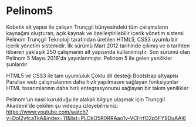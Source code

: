 # Pelinom5
Kobetik alt yapısı ile çalışan Trunçgil bünyesindeki tüm çalışmaların kaynağını oluşturan, açık kaynak ve özelleştirilebilir içerik yönetim sistemi
Pelinom Trunçgil Teknoloji tarafından üretilen HTML5, CSS3 uyumlu bir içerik yönetim sistemidir. İlk sürümü Mart 2012 tarihinde çıkmış ve o tarihten itibaren yaklaşık 250 çalışmanın alt yapısında kullanılmıştır. Son sürümü olan Pelinom 5 Mayıs 2016'da yayınlanmıştır. Pelinom 5 ile gelen yenilikler şunlardır

HTML5 ve CSS3 ile tam uyumluluk
Çoklu dil desteği
Bootstrap altyapısı
Parallax web çalışmalarının daha hızlı yapılmasını sağlayan fonksiyonlar
HTML tasarımlarının daha hızlı entegrasyonunu sağlayan bir takım yenilikler

Pelinom'un nasıl kurulduğu ile alakalı bilgiye ulaşmak için Trunçgil Akademi'de çekilen şu videoyu izleyebilirsiniz:
https://www.youtube.com/watch?v=Dol2yfcaTkA&index=11&list=PLOkO5R0RRAao1v-VCHrfO2p5FY9DuAAl6


